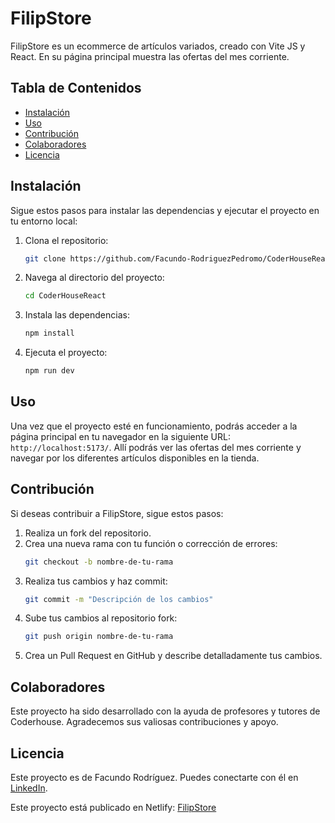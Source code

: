 # FilipStore

FilipStore es un ecommerce de artículos variados, creado con Vite JS y React. En su página principal muestra las ofertas del mes corriente.

## Tabla de Contenidos

- [Instalación](#instalación)
- [Uso](#uso)
- [Contribución](#contribución)
- [Colaboradores](#colaboradores)
- [Licencia](#licencia)

## Instalación

Sigue estos pasos para instalar las dependencias y ejecutar el proyecto en tu entorno local:

1. Clona el repositorio:
    ```bash
    git clone https://github.com/Facundo-RodriguezPedromo/CoderHouseReact.git
    ```

2. Navega al directorio del proyecto:
    ```bash
    cd CoderHouseReact
    ```

3. Instala las dependencias:
    ```bash
    npm install
    ```

4. Ejecuta el proyecto:
    ```bash
    npm run dev
    ```

## Uso

Una vez que el proyecto esté en funcionamiento, podrás acceder a la página principal en tu navegador en la siguiente URL: `http://localhost:5173/`. Allí podrás ver las ofertas del mes corriente y navegar por los diferentes artículos disponibles en la tienda.

## Contribución

Si deseas contribuir a FilipStore, sigue estos pasos:

1. Realiza un fork del repositorio.
2. Crea una nueva rama con tu función o corrección de errores:
    ```bash
    git checkout -b nombre-de-tu-rama
    ```
3. Realiza tus cambios y haz commit:
    ```bash
    git commit -m "Descripción de los cambios"
    ```
4. Sube tus cambios al repositorio fork:
    ```bash
    git push origin nombre-de-tu-rama
    ```
5. Crea un Pull Request en GitHub y describe detalladamente tus cambios.

## Colaboradores

Este proyecto ha sido desarrollado con la ayuda de profesores y tutores de Coderhouse. Agradecemos sus valiosas contribuciones y apoyo.

## Licencia

Este proyecto es de Facundo Rodríguez. Puedes conectarte con él en [LinkedIn](https://www.linkedin.com/in/facundo-rodr%C3%ADguez-perdomo-804956211/).

Este proyecto está publicado en Netlify: [FilipStore](https://filipstore4.netlify.app/)
